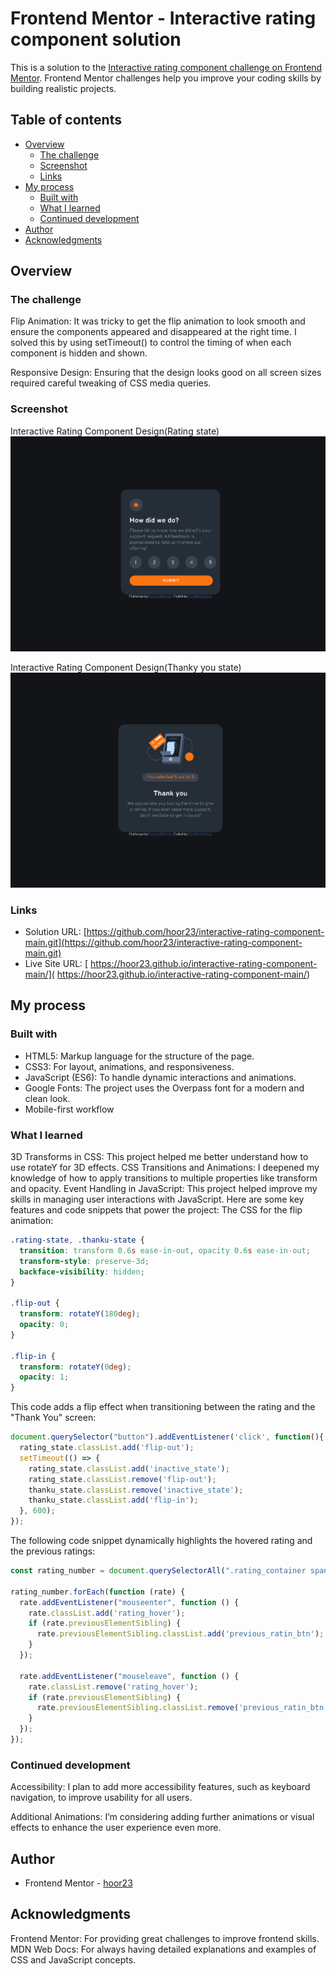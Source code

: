 # Frontend Mentor - Interactive rating component solution

This is a solution to the [Interactive rating component challenge on Frontend Mentor](https://www.frontendmentor.io/challenges/interactive-rating-component-koxpeBUmI). Frontend Mentor challenges help you improve your coding skills by building realistic projects. 

## Table of contents

- [Overview](#overview)
  - [The challenge](#the-challenge)
  - [Screenshot](#screenshot)
  - [Links](#links)
- [My process](#my-process)
  - [Built with](#built-with)
  - [What I learned](#what-i-learned)
  - [Continued development](#continued-development)
- [Author](#author)
- [Acknowledgments](#acknowledgments)

## Overview

### The challenge

Flip Animation: It was tricky to get the flip animation to look smooth and ensure the components appeared and disappeared at the right time. I solved this by using setTimeout() to control the timing of when each component is hidden and shown.

Responsive Design: Ensuring that the design looks good on all screen sizes required careful tweaking of CSS media queries.

### Screenshot
Interactive Rating Component Design(Rating state)
![](./rating_state.png)

Interactive Rating Component Design(Thanky you state)
![](./thanku_state.png)

### Links

- Solution URL: [https://github.com/hoor23/interactive-rating-component-main.git](https://github.com/hoor23/interactive-rating-component-main.git)
- Live Site URL: [ https://hoor23.github.io/interactive-rating-component-main/]( https://hoor23.github.io/interactive-rating-component-main/)

## My process

### Built with

- HTML5: Markup language for the structure of the page.
- CSS3: For layout, animations, and responsiveness.
- JavaScript (ES6): To handle dynamic interactions and animations.
- Google Fonts: The project uses the Overpass font for a modern and clean look.
- Mobile-first workflow

### What I learned

3D Transforms in CSS: This project helped me better understand how to use rotateY for 3D effects.
CSS Transitions and Animations: I deepened my knowledge of how to apply transitions to multiple properties like transform and opacity.
Event Handling in JavaScript: This project helped improve my skills in managing user interactions with JavaScript.
Here are some key features and code snippets that power the project:
The CSS for the flip animation:

```css
.rating-state, .thanku-state {
  transition: transform 0.6s ease-in-out, opacity 0.6s ease-in-out;
  transform-style: preserve-3d;
  backface-visibility: hidden;
}

.flip-out {
  transform: rotateY(180deg);
  opacity: 0;
}

.flip-in {
  transform: rotateY(0deg);
  opacity: 1;
}
```
This code adds a flip effect when transitioning between the rating and the "Thank You" screen:
```js
document.querySelector("button").addEventListener('click', function(){
  rating_state.classList.add('flip-out');
  setTimeout(() => {
    rating_state.classList.add('inactive_state');
    rating_state.classList.remove('flip-out');
    thanku_state.classList.remove('inactive_state');
    thanku_state.classList.add('flip-in');
  }, 600);
});
```
The following code snippet dynamically highlights the hovered rating and the previous ratings:
```js
const rating_number = document.querySelectorAll(".rating_container span");

rating_number.forEach(function (rate) {
  rate.addEventListener("mouseenter", function () {
    rate.classList.add('rating_hover');
    if (rate.previousElementSibling) {
      rate.previousElementSibling.classList.add('previous_ratin_btn');
    }
  });

  rate.addEventListener("mouseleave", function () {
    rate.classList.remove('rating_hover');
    if (rate.previousElementSibling) {
      rate.previousElementSibling.classList.remove('previous_ratin_btn');
    }
  });
});

```

### Continued development

Accessibility: I plan to add more accessibility features, such as keyboard navigation, to improve usability for all users.

Additional Animations: I’m considering adding further animations or visual effects to enhance the user experience even more.

## Author

- Frontend Mentor - [hoor23](https://www.frontendmentor.io/profile/hoor23)


## Acknowledgments

Frontend Mentor: For providing great challenges to improve frontend skills.
MDN Web Docs: For always having detailed explanations and examples of CSS and JavaScript concepts.
